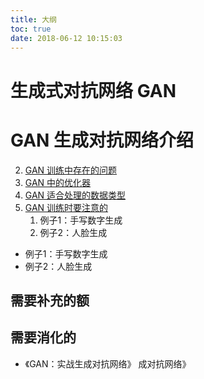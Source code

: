 ```yaml
---
title: 大纲
toc: true
date: 2018-06-12 10:15:03
---
```

# 生成式对抗网络 GAN



# GAN 生成对抗网络介绍



2. [GAN 训练中存在的问题](http://106.15.37.116/2018/05/22/gan-%e8%ae%ad%e7%bb%83%e4%b8%ad%e5%ad%98%e5%9c%a8%e7%9a%84%e9%97%ae%e9%a2%98/)
3. [GAN 中的优化器](http://106.15.37.116/2018/05/22/gan-%e4%b8%ad%e7%9a%84%e4%bc%98%e5%8c%96%e5%99%a8/)
4. [GAN 适合处理的数据类型](http://106.15.37.116/2018/05/22/gan-%e9%80%82%e5%90%88%e5%a4%84%e7%90%86%e7%9a%84%e6%95%b0%e6%8d%ae%e7%b1%bb%e5%9e%8b/)
5. [GAN 训练时要注意的](http://106.15.37.116/2018/05/22/gan-%e8%ae%ad%e7%bb%83%e6%97%b6%e8%a6%81%e6%b3%a8%e6%84%8f%e7%9a%84/)
   1. 例子1：手写数字生成
   2. 例子2：人脸生成

- 例子1：手写数字生成
- 例子2：人脸生成



## 需要补充的额



## 需要消化的

- 《GAN：实战生成对抗网络》
成对抗网络》
